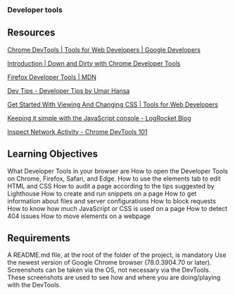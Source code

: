 ### Developer tools

## Resources
[Chrome DevTools | Tools for Web Developers | Google Developers](https://developer.chrome.com/docs/devtools/)

[Introduction | Down and Dirty with Chrome Developer Tools](https://blittle.github.io/chrome-dev-tools/)

[Firefox Developer Tools | MDN](https://firefox-source-docs.mozilla.org/devtools-user/index.html)

[Dev Tips - Developer Tips by Umar Hansa](https://umaar.com/dev-tips/)

[Get Started With Viewing And Changing CSS | Tools for Web Developers]()

[Keeping it simple with the JavaScript console - LogRocket Blog](https://blog.logrocket.com/keeping-it-simple-with-the-javascript-console/)

[Inspect Network Activity - Chrome DevTools 101](https://www.youtube.com/watch?v=e1gAyQuIFQo)

## Learning Objectives
What Developer Tools in your browser are
How to open the Developer Tools on Chrome, Firefox, Safari, and Edge.
How to use the elements tab to edit HTML and CSS
How to audit a page according to the tips suggested by Lighthouse
How to create and run snippets on a page
How to get information about files and server configurations
How to block requests
How to know how much JavaScript or CSS is used on a page
How to detect 404 issues
How to move elements on a webpage

## Requirements
A README.md file, at the root of the folder of the project, is mandatory
Use the newest version of Google Chrome browser (78.0.3904.70 or later).
Screenshots can be taken via the OS, not necessary via the DevTools. These screenshots are used to see how and where you are doing/playing with the DevTools.
